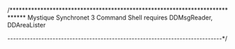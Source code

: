 /*****************************************************************************
                       Mystique Synchronet 3 Command Shell
					   requires DDMsgReader, DDAreaLister
					   
----------------------------------------------------------------------------*/
